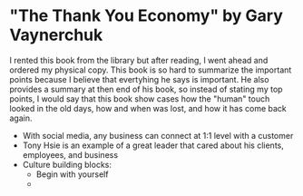 # "The Thank You Economy" by Gary Vaynerchuk

I rented this book from the library but after reading, I went ahead and ordered my physical copy. This book is so hard to summarize the important points because I believe that evertyhing he says is important. 
He also provides a summary at then end of his book, so instead of stating my top points, I would say that this book show cases how the "human" touch looked in the old days, how and when was lost, and how it has come back again.

- With social media, any business can connect at 1:1 level with a customer
- Tony Hsie is an example of a great leader that cared about his clients, employees, and business
- Culture building blocks:
  - Begin with yourself
  - 
